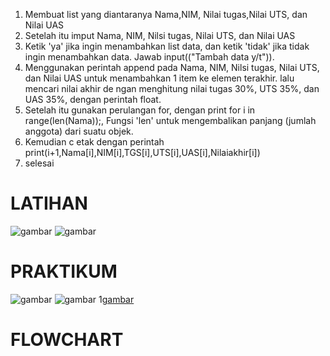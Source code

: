 1. Membuat list yang diantaranya Nama,NIM, Nilai tugas,Nilai UTS, dan Nilai UAS
2. Setelah itu imput Nama, NIM, Nilsi tugas, Nilai UTS, dan Nilai UAS
3. Ketik 'ya' jika ingin menambahkan list data, dan ketik 'tidak' jika tidak ingin menambahkan data. Jawab input(("Tambah data y/t")).
4. Menggunakan perintah append pada Nama, NIM, Nilsi tugas, Nilai UTS, dan Nilai UAS untuk menambahkan 1 item ke elemen terakhir. lalu mencari nilai akhir de ngan menghitung nilai tugas 30%, UTS 35%, dan UAS 35%, dengan perintah float.
5. Setelah itu gunakan perulangan for, dengan print for i in range(len(Nama));, Fungsi 'len' untuk mengembalikan panjang (jumlah anggota) dari suatu objek.
6. Kemudian c etak dengan perintah print(i+1,Nama[i],NIM[i],TGS[i],UTS[i],UAS[i],Nilaiakhir[i])
7. selesai

# LATIHAN
![gambar](SS1(2).png)
![gambar](SS2(2).png)

# PRAKTIKUM
![gambar](SS3(2).png)
![gambar](SS4(2).png)
1[gambar](SS5.png)

# FLOWCHART
